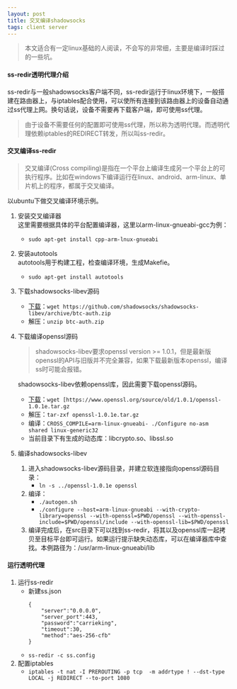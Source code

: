 ```yaml
---
layout: post
title: 交叉编译shadowsocks
tags: client server
---
```


> 本文适合有一定linux基础的人阅读，不会写的非常细，主要是编译时踩过的一些坑。

#### ss-redir透明代理介绍
ss-redir与一般shadowsocks客户端不同，ss-redir运行于linux环境下，一般搭建在路由器上，与iptables配合使用，可以使所有连接到该路由器上的设备自动通过ss代理上网。换句话说，设备不需要再下载客户端，即可使用ss代理。

> 由于设备不需要任何的配置即可使用ss代理，所以称为透明代理。而透明代理依赖iptables的REDIRECT转发，所以叫ss-redir。

#### 交叉编译ss-redir
> 交叉编译(Cross compiling)是指在一个平台上编译生成另一个平台上的可执行程序。比如在windows下编译运行在linux、android、arm-linux、单片机上的程序，都属于交叉编译。

以ubuntu下做交叉编译环境示例。

1. 安装交叉编译器  
    这里需要根据具体的平台配置编译器，这里以arm-linux-gnueabi-gcc为例：  
    - `sudo apt-get install cpp-arm-lnux-gnueabi`

2. 安装autotools  
    autotools用于构建工程，检查编译环境，生成Makefie。  
    - `sudo apt-get install autotools`

3. 下载shadowsocks-libev源码  
    - [下载][ss-libev]：`wget https://github.com/shadowsocks/shadowsocks-libev/archive/btc-auth.zip`
    - 解压：`unzip btc-auth.zip`

4. 下载编译openssl源码  

    > shadowsocks-libev要求openssl version >= 1.0.1，但是最新版openssl的API与旧版并不完全兼容，如果下载最新版本openssl，编译ss时可能会报错。

    shadowsocks-libev依赖openssl库，因此需要下载openssl源码。  

    - [下载][openssl]：`wget [https://www.openssl.org/source/old/1.0.1/openssl-1.0.1e.tar.gz`
    - 解压：`tar-zxf openssl-1.0.1e.tar.gz`
    - 编译：`CROSS_COMPILE=arm-linux-gnueabi- ./Configure no-asm shared linux-generic32`
    - 当前目录下有生成的动态库：libcrypto.so、libssl.so

5. 编译shadowsocks-libev  
    1. 进入shadowsocks-libev源码目录，并建立软连接指向openssl源码目录：  
        - `ln -s ../openssl-1.0.1e openssl`
    2. 编译：  
        - `./autogen.sh`
        - `./configure --host=arm-linux-gnueabi --with-crypto-library=openssl --with-openssl=$PWD/openssl --with-openssl-include=$PWD/openssl/include --with-openssl-lib=$PWD/openssl`
    3. 编译完成后，在src目录下可以找到ss-redir，将其以及openssl库一起拷贝至目标平台即可运行。如果运行提示缺失动态库，可以在编译器库中查找。本例路径为：/usr/arm-linux-gnueabi/lib

#### 运行透明代理
1. 运行ss-redir  
    - 新建ss.json  
        ```
        {
            "server":"0.0.0.0",
            "server_port":443,
            "password":"carrieking",
            "timeout":30,
            "method":"aes-256-cfb"
        }
        ```
    - `ss-redir -c ss.config`
2. 配置iptables  
    - `iptables -t nat -I PREROUTING -p tcp  -m addrtype ! --dst-type LOCAL -j REDIRECT --to-port 1080`


[ss-libev]: https://github.com/shadowsocks/shadowsocks-libev/archive/btc-auth.zip
[openssl]: https://www.openssl.org/source/old/1.0.1/openssl-1.0.1e.tar.gz
